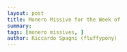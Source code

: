 ```yaml
---
layout: post
title: Monero Missive for the Week of 
summary: 
tags: [monero missives, ]
author: Riccardo Spagni (fluffypony)
---
```



